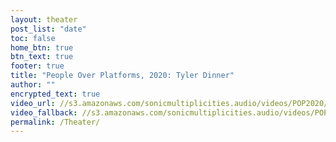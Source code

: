 ```yaml
---
layout: theater
post_list: "date"
toc: false
home_btn: true
btn_text: true
footer: true
title: "People Over Platforms, 2020: Tyler Dinner"
author: ""
encrypted_text: true
video_url: //s3.amazonaws.com/sonicmultiplicities.audio/videos/POP2020/FULL/dash.mpd
video_fallback: //s3.amazonaws.com/sonicmultiplicities.audio/videos/POP2020/FULL/hls.m3u8
permalink: /Theater/
---
```

